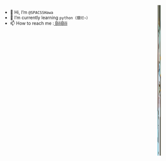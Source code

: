 <img align="right" width="10" height="480" position="fixed" src="https://github.com/SPACSSHawa/SPACSSHawa/blob/4628d13303fc3d6296d5b36a0cb3379d8fa48419/1%20(3).PNG"/>  






- 👋 Hi, I’m `@SPACSSHawa`
- 🌱 I’m currently learning `python（摆烂~）`
- 📫 How to reach me :[ BiliBili ](https://space.bilibili.com/3461564210350171)
 
<!---
SPACSSHawa/SPACSSHawa is a ✨ special ✨ repository because its `README.md` (this file) appears on your GitHub profile.
You can click the Preview link to take a look at your changes.
--->
